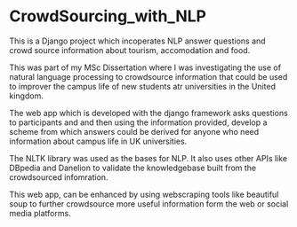 # CrowdSourcing_with_NLP
This is a Django project which incoperates NLP answer questions and crowd source information about tourism, accomodation and food.

This was part of my MSc Dissertation where I was investigating the use of natural language processing to crowdsource information that could be used to improver the campus life of new students atr universities in the United kingdom. 

The web app which is developed with the django framework asks questions to participants and and then using the information provided, develop a scheme from which answers could be derived for anyone who need information about campus life in UK universities. 

The NLTK library was used as the bases for NLP.  It also uses other APIs like DBpedia and Danelion to validate the knowledgebase built from the crowdsourced infomration. 

This web app, can be enhanced by using webscraping tools like beautiful soup to further crowdsource more useful information form the web or social media platforms.

